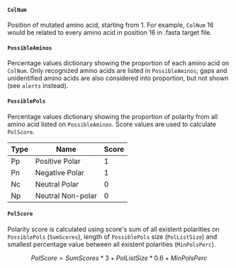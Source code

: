 #### `ColNum`

Position of mutated amino acid, starting from 1. For example, `ColNum` 16 would be related to every amino acid in position 16 in .fasta target file.

#### `PossibleAminos`

Percentage values dictionary showing the proportion of each amino acid on `ColNum`. Only recognized amino acids are listed in `PossibleAminos`; gaps and unidentified amino acids are also considered into proportion, but not shown (see `alerts` instead).

#### `PossiblePols`

Percentage values dictionary showing the proportion of polarity from all amino acid listed on `PossibleAminos`. Score values are used to calculate `PolScore`.

| Type | Name               | Score |
|------|--------------------|-------|
| Pp   | Positive Polar     | 1     |
| Pn   | Negative Polar     | 1     |
| Nc   | Neutral Polar      | 0     |
| Np   | Neutral Non\-polar | 0     |

#### `PolScore`

Polarity score is calculated using score's sum of all existent polarities on `PossiblePols` (`SumScores`), length of `PossiblePols` size (`PolListSize`) and smallest percentage value between all existent polarities (`MinPolsPerc`).

```math
PolScore = SumScores*3 + PolListSize*0.6 + MinPolsPerc
```